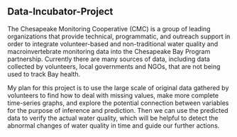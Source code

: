 ## Data-Incubator-Project

The Chesapeake Monitoring Cooperative (CMC) is a group of leading organizations that provide technical, programmatic, and outreach support in order to integrate volunteer-based and non-traditional water quality and macroinvertebrate monitoring data into the Chesapeake Bay Program partnership. Currently there are many sources of data, including data collected by volunteers, local governments and NGOs, that are not being used to track Bay health.

My plan for this project is to use the large scale of original data gathered by volunteers to find how to deal with missing values, make more complete time-series graphs, and explore the potential connection between variables for the purpose of inference and prediction. Then we can use the predicted data to verify the actual water quality, which will be helpful to detect the abnormal changes of water quality in time and guide our further actions.
